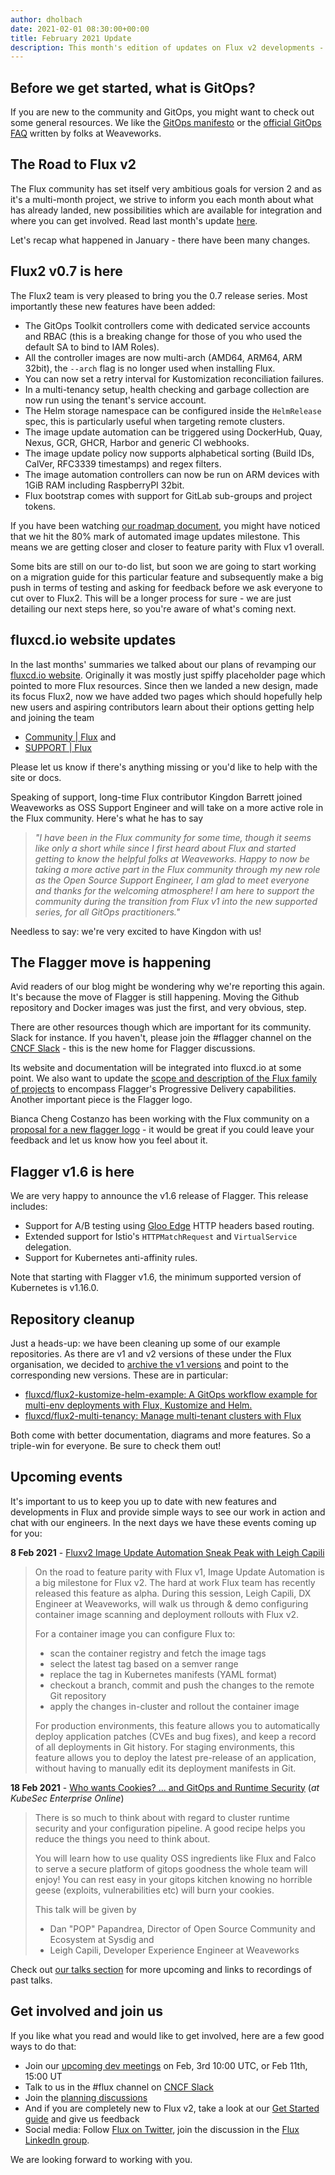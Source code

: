 ```yaml
---
author: dholbach
date: 2021-02-01 08:30:00+00:00
title: February 2021 Update
description: This month's edition of updates on Flux v2 developments - 0.7 release, Flagger 1.6 release, project and website changes, new events and more.
---
```


## Before we get started, what is GitOps?

If you are new to the community and GitOps, you might want to check out
some general resources. We like the [GitOps
manifesto](https://www.weave.works/blog/what-is-gitops-really) or the
[official GitOps FAQ](https://www.weave.works/blog/the-official-gitops-faq)
written by folks at Weaveworks.

## The Road to Flux v2

The Flux community has set itself very ambitious goals for version 2 and
as it's a multi-month project, we strive to inform you each month about
what has already landed, new possibilities which are available for
integration and where you can get involved. Read last month's update
[here](/blog/2021/01/january-2021-update/).

Let's recap what happened in January - there have been many changes.

## Flux2 v0.7 is here

The Flux2 team is very pleased to bring you the 0.7 release series. Most
importantly these new features have been added:

- The GitOps Toolkit controllers come with dedicated service accounts
  and RBAC (this is a breaking change for those of you who used the
  default SA to bind to IAM Roles).
- All the controller images are now multi-arch (AMD64, ARM64, ARM
  32bit), the `--arch` flag is no longer used when installing Flux.
- You can now set a retry interval for Kustomization reconciliation
  failures.
- In a multi-tenancy setup, health checking and garbage collection are
  now run using the tenant\'s service account.
- The Helm storage namespace can be configured inside the `HelmRelease`
  spec, this is particularly useful when targeting remote clusters.
- The image update automation can be triggered using DockerHub, Quay,
  Nexus, GCR, GHCR, Harbor and generic CI webhooks.
- The image update policy now supports alphabetical sorting (Build
  IDs, CalVer, RFC3339 timestamps) and regex filters.
- The image automation controllers can now be run on ARM devices with
  1GiB RAM including RaspberryPI 32bit.
- Flux bootstrap comes with support for GitLab sub-groups and project
  tokens.

If you have been watching [our roadmap
document](https://toolkit.fluxcd.io/roadmap/), you might have noticed
that we hit the 80% mark of automated image updates milestone. This
means we are getting closer and closer to feature parity with Flux v1
overall.

Some bits are still on our to-do list, but soon we are going to start
working on a migration guide for this particular feature and
subsequently make a big push in terms of testing and asking for feedback
before we ask everyone to cut over to Flux2. This will be a longer
process for sure - we are just detailing our next steps here, so you're
aware of what's coming next.

## fluxcd.io website updates

In the last months' summaries we talked about our plans of revamping our
[fluxcd.io website](https://fluxcd.io/). Originally it was mostly just
spiffy placeholder page which pointed to more Flux resources. Since then
we landed a new design, made its focus Flux2, now we have added two pages
which should hopefully help new users and aspiring contributors learn
about their options getting help and joining the team

- [Community \| Flux](https://fluxcd.io/community/) and
- [SUPPORT \| Flux](https://fluxcd.io/support/)

Please let us know if there's anything missing or you'd like to help
with the site or docs.

Speaking of support, long-time Flux contributor Kingdon Barrett joined
Weaveworks as OSS Support Engineer and will take on a more active role
in the Flux community. Here's what he has to say

> *\"I have been in the Flux community for some time, though it seems
> like only a short while since I first heard about Flux and started
> getting to know the helpful folks at Weaveworks. Happy to now be
> taking a more active part in the Flux community through my new role as
> the Open Source Support Engineer, I am glad to meet everyone and
> thanks for the welcoming atmosphere! I am here to support the
> community during the transition from Flux v1 into the new supported
> series, for all GitOps practitioners.\"*

Needless to say: we're very excited to have Kingdon with us!

## The Flagger move is happening

Avid readers of our blog might be wondering why we're reporting this
again. It's because the move of Flagger is still happening. Moving the
Github repository and Docker images was just the first, and very
obvious, step.

There are other resources though which are important for its community.
Slack for instance. If you haven't, please join the \#flagger channel on
the [CNCF Slack](https://slack.cncf.io) - this is the new home for Flagger
discussions.

Its website and documentation will be integrated into fluxcd.io at some
point. We also want to update the [scope and description of the Flux
family of projects](https://github.com/fluxcd/flux2/discussions/620) to
encompass Flagger's Progressive Delivery capabilities. Another important
piece is the Flagger logo.

Bianca Cheng Costanzo has been working with the Flux community on a
[proposal for a new flagger
logo](https://github.com/fluxcd/flux2/discussions/653) - it would be
great if you could leave your feedback and let us know how you feel
about it.

## Flagger v1.6 is here

We are very happy to announce the v1.6 release of Flagger. This release
includes:

- Support for A/B testing using [Gloo
  Edge](https://docs.flagger.app/tutorials/gloo-progressive-delivery)
  HTTP headers based routing.
- Extended support for Istio\'s `HTTPMatchRequest` and `VirtualService`
  delegation.
- Support for Kubernetes anti-affinity rules.

Note that starting with Flagger v1.6, the minimum supported version of
Kubernetes is v1.16.0.

## Repository cleanup

Just a heads-up: we have been cleaning up some of our example
repositories. As there are v1 and v2 versions of these under the Flux
organisation, we decided to [archive the v1
versions](https://github.com/fluxcd/community/issues/50) and point to
the corresponding new versions. These are in particular:

- [fluxcd/flux2-kustomize-helm-example: A GitOps workflow example for
   multi-env deployments with Flux, Kustomize and
   Helm.](https://github.com/fluxcd/flux2-kustomize-helm-example)
- [fluxcd/flux2-multi-tenancy: Manage multi-tenant clusters with
   Flux](https://github.com/fluxcd/flux2-multi-tenancy)

Both come with better documentation, diagrams and more features. So a
triple-win for everyone. Be sure to check them out!

## Upcoming events

It's important to us to keep you up to date with new features and
developments in Flux and provide simple ways to see our work in action
and chat with our engineers. In the next days we have these events
coming up for you:

**8 Feb 2021** - [Fluxv2 Image Update Automation Sneak Peak with Leigh
Capili](https://www.meetup.com/GitOps-Community/events/275745174/)

> On the road to feature parity with Flux v1, Image Update Automation is
> a big milestone for Flux v2. The hard at work Flux team has recently
> released this feature as alpha. During this session, Leigh Capili, DX
> Engineer at Weaveworks, will walk us through & demo configuring
> container image scanning and deployment rollouts with Flux v2.
>
> For a container image you can configure Flux to:
>
> - scan the container registry and fetch the image tags
> - select the latest tag based on a semver range
> - replace the tag in Kubernetes manifests (YAML format)
> - checkout a branch, commit and push the changes to the remote Git
>   repository
> - apply the changes in-cluster and rollout the container image
>
> For production environments, this feature allows you to automatically
> deploy application patches (CVEs and bug fixes), and keep a record of
> all deployments in Git history. For staging environments, this feature
> allows you to deploy the latest pre-release of an application, without
> having to manually edit its deployment manifests in Git.

**18 Feb 2021** - [Who wants Cookies? ... and GitOps and Runtime
Security](https://kubesec.aquasec.com/enterprise_online_na_2021)
(*at KubeSec Enterprise Online*)

> There is so much to think about with regard to cluster runtime
> security and your configuration pipeline. A good recipe helps you
> reduce the things you need to think about.
>
> You will learn how to use quality OSS ingredients like Flux and Falco
> to serve a secure platform of gitops goodness the whole team will
> enjoy! You can rest easy in your gitops kitchen knowing no horrible
> geese (exploits, vulnerabilities etc) will burn your cookies.
>
> This talk will be given by
>
> - Dan "POP" Papandrea, Director of Open Source Community and Ecosystem
>   at Sysdig and
> - Leigh Capili, Developer Experience Engineer at Weaveworks

Check out [our talks section](/community/#talks) for more upcoming
and links to recordings of past talks.

## Get involved and join us

If you like what you read and would like to get involved, here are a few
good ways to do that:

- Join our [upcoming dev meetings](https://fluxcd.io/community/#meetings) on
  Feb, 3rd 10:00 UTC, or Feb 11th, 15:00 UT
- Talk to us in the \#flux channel on [CNCF Slack](https://slack.cncf.io/)
- Join the [planning discussions](https://github.com/fluxcd/flux2/discussions)
- And if you are completely new to Flux v2, take a look at our [Get
  Started guide](https://toolkit.fluxcd.io/get-started/) and give us feedback
- Social media: Follow [Flux on Twitter](https://twitter.com/fluxcd), join the
  discussion in the [Flux LinkedIn group](https://www.linkedin.com/groups/8985374/).

We are looking forward to working with you.
